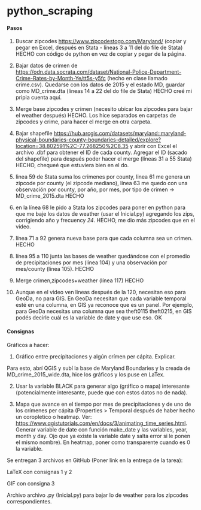 # python_scraping

#### Pasos
1) Buscar zipcodes https://www.zipcodestogo.com/Maryland/ (copiar y pegar en Excel, después en Stata - líneas 3 a 11 del do file de Stata) HECHO con código de python en vez de copiar y pegar de la página.

2) Bajar datos de crimen de https://odn.data.socrata.com/dataset/National-Police-Department-Crime-Rates-by-Month-Ye/tt5s-y5fc (hecho en clase llamado crime.csv). Quedarse con los datos de 2015 y el estado MD, guardar como MD_crime.dta (líneas 14 a 22 del do file de Stata) HECHO creé mi pripia cuenta aquí.

3) Merge base zipcodes y crimen (necesito ubicar los zipcodes para bajar el weather después) HECHO. Los hice separados en carpetas de zipcodes y crime, para hacer el merge en otra carpeta.

4) Bajar shapefile https://hub.arcgis.com/datasets/maryland::maryland-physical-boundaries-county-boundaries-detailed/explore?location=38.802591%2C-77.268250%2C8.35 y abrir con Excel el archivo .dbf para obtener el ID de cada county. Agregar el ID (sacado del shapefile) para después poder hacer el merge (líneas 31 a 55 Stata) HECHO, chequeé que estuviera bien en el do.

5) linea 59 de Stata suma los crimenes por county, linea 61 me genera un zipcode por county (el zipcode mediano), línea 63 me quedo con una observación por county, por año, por mes, por tipo de crimen -> MD_crime_2015.dta HECHO

6) en la línea 68 le pido a Stata los zipcodes para poner en python para que me baje los datos de weather (usar el Inicial.py) agregando los zips, corrigiendo año y frecuency *24*. HECHO, me dio más zipcodes que en el video.

7) línea 71 a 92 genera nueva base para que cada columna sea un crimen. HECHO

8) línea 95 a 110 junta las bases de weather quedándose con el promedio de precipitaciones por mes (línea 104) y una observación por mes/county (linea 105). HECHO

9) Merge crimen,zipcodes+weather (línea 117) HECHO

10) Aunque en el video ven lineas después de la 120, necesitan eso para GeoDa, no para GIS. En GeoDa necesitan que cada variable temporal esté en una columna, en GIS ya reconoce que es un panel. Por ejemplo, para GeoDa necesitas una columna que sea theft0115 theft0215, en GIS podés decirle cuál es la variable de date y que use eso. OK

#### Consignas

Gráficos a hacer:
1) Gráfico entre precipitaciones y algún crímen per cápita. Explicar.

Para esto, abrí QGIS y subí la base de Maryland Boundaries y la creada de MD_crime_2015_wide.dta, hice los gráficos y los puse en LaTex.

2) Usar la variable BLACK para generar algo (gráfico o mapa) interesante (potencialmente interesante, puede que con estos datos no de nada).



3) Mapa que avance en el tiempo por mes de precipitaciones y de uno de los crímenes per cápita (Properties > Temporal después de haber hecho un coropletico o heatmap. Ver: https://www.qgistutorials.com/en/docs/3/animating_time_series.html. Generar variable de date con función make_date y las variables, year, month y day. Ojo que ya existe la variable date y salta error si le ponen el mismo nombre). En heatmap, poner como transparente cuando es 0 la variable. 

Se entregan 3 archivos en GitHub (Poner link en la entrega de la tarea):

LaTeX con consignas 1 y 2

GIF con consigna 3

Archivo archivo .py (Inicial.py) para bajar lo de weather para los zipcodes correspondientes.
